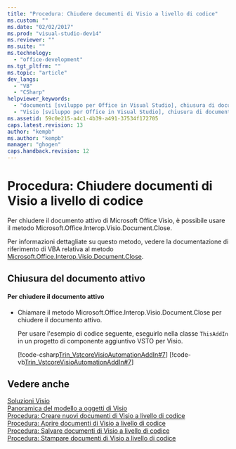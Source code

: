 ```yaml
---
title: "Procedura: Chiudere documenti di Visio a livello di codice"
ms.custom: ""
ms.date: "02/02/2017"
ms.prod: "visual-studio-dev14"
ms.reviewer: ""
ms.suite: ""
ms.technology: 
  - "office-development"
ms.tgt_pltfrm: ""
ms.topic: "article"
dev_langs: 
  - "VB"
  - "CSharp"
helpviewer_keywords: 
  - "documenti [sviluppo per Office in Visual Studio], chiusura di documenti Visio"
  - "Visio [sviluppo per Office in Visual Studio], chiusura di documenti Visio"
ms.assetid: 59c0e215-a4c1-4b39-a491-37534f172705
caps.latest.revision: 13
author: "kempb"
ms.author: "kempb"
manager: "ghogen"
caps.handback.revision: 12
---
```

# Procedura: Chiudere documenti di Visio a livello di codice
  Per chiudere il documento attivo di Microsoft Office Visio, è possibile usare il metodo Microsoft.Office.Interop.Visio.Document.Close.  
  
 Per informazioni dettagliate su questo metodo, vedere la documentazione di riferimento di VBA relativa al metodo [Microsoft.Office.Interop.Visio.Document.Close](HV10070225).  
  
## Chiusura del documento attivo  
  
#### Per chiudere il documento attivo  
  
-   Chiamare il metodo Microsoft.Office.Interop.Visio.Document.Close per chiudere il documento attivo.  
  
     Per usare l'esempio di codice seguente, eseguirlo nella classe `ThisAddIn` in un progetto di componente aggiuntivo VSTO per Visio.  
  
     [!code-csharp[Trin_VstcoreVisioAutomationAddIn#7](../snippets/csharp/VS_Snippets_OfficeSP/Trin_VstcoreVisioAutomationAddIn/CS/ThisAddIn.cs#7)]
     [!code-vb[Trin_VstcoreVisioAutomationAddIn#7](../snippets/visualbasic/VS_Snippets_OfficeSP/Trin_VstcoreVisioAutomationAddIn/VB/ThisAddIn.vb#7)]  
  
## Vedere anche  
 [Soluzioni Visio](../vsto/visio-solutions.md)   
 [Panoramica del modello a oggetti di Visio](../vsto/visio-object-model-overview.md)   
 [Procedura: Creare nuovi documenti di Visio a livello di codice](../vsto/how-to-programmatically-create-new-visio-documents.md)   
 [Procedura: Aprire documenti di Visio a livello di codice](../vsto/how-to-programmatically-open-visio-documents.md)   
 [Procedura: Salvare documenti di Visio a livello di codice](../vsto/how-to-programmatically-save-visio-documents.md)   
 [Procedura: Stampare documenti di Visio a livello di codice](../vsto/how-to-programmatically-print-visio-documents.md)  
  
  
